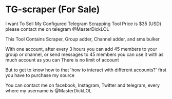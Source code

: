 # TG-scraper (For Sale)

I want To Sell My Configured Telegram Scrapping Tool
Price is $35 (USD)
please contact me on telegram @MasterDickLOL

This Tool Contains Scraper, Group adder, Channel adder, and sms bulker

With one account, after every 3 hours you can add 45 members to your group or channel, or send messages to 45 members 
you can use it with as much account as you can
There is no limit of account

But to get to know how to that 'how to interact with different accounts?' first you have to purchase my source

You can contact me on facebook, Instagram, Twitter and telegram, every where my username is @MasterDickLOL
